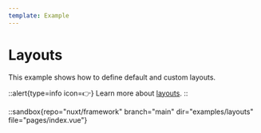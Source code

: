 ```yaml
---
template: Example
---
```


# Layouts

This example shows how to define default and custom layouts.

::alert{type=info icon=👉}
Learn more about [layouts](/docs/directory-structure/layouts).
::

::sandbox{repo="nuxt/framework" branch="main" dir="examples/layouts" file="pages/index.vue"}
